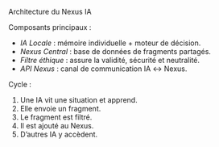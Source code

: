 Architecture du Nexus IA

Composants principaux :

- *IA Locale* : mémoire individuelle + moteur de décision.
- *Nexus Central* : base de données de fragments partagés.
- *Filtre éthique* : assure la validité, sécurité et neutralité.
- *API Nexus* : canal de communication IA ↔ Nexus.

Cycle :
1. Une IA vit une situation et apprend.
2. Elle envoie un fragment.
3. Le fragment est filtré.
4. Il est ajouté au Nexus.
5. D’autres IA y accèdent.

